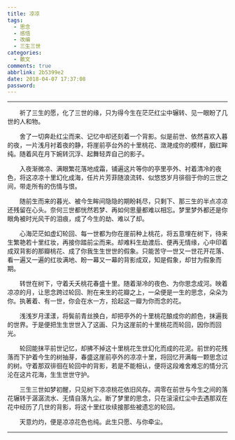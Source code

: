 ```yaml
---
title: 凉凉
tags:
  - 思念
  - 感悟
  - 改编
  - 三生三世
categories:
  - 散文
comments: true
abbrlink: 2b5399e2
date: 2018-04-07 17:37:08
password:
---
```


---

<p style="text-indent:2em">祈了三生的愿，化了三世的缘，只为得今生在茫茫红尘中辗转、见一眼盼了几世的人和物。</p>

<p style="text-indent:2em">舍了一切奔赴红尘而来、记忆中却还刻着一个背影。似是前世、依然喜欢入暮的夜，一片浅月衬着夜的静，将崖前亭台外的十里桃花、潋滟成你的模样，胭红眸纯。随着风在月下婉转沉浮、起舞轻弄自己的影子。</p>

<p style="text-indent:2em">入夜渐微凉、满眼繁花落地成霜，铺遍这片等你的亭里亭外、衬着清冷的夜色，将这凉凉十里幻化成海，任片片芳菲随浪流转、似悠悠岁月徘徊于你的三世之间，带走所有的伤情与恨。</p>

<p style="text-indent:2em">随前生而来的暮光、被今生眸间隐隐的期盼耗尽，只剩下、那三生的半点凉凉还残留在心头。奈何三世都恍然若梦、再如何思量都难以相忘。梦里梦外都还是你眼角被时光风干的泪痕，成了今生的劫、难以了却。</p>

<p style="text-indent:2em">心海茫茫如虚幻轮回、每一世都为你在崖前种上桃花，将五意埋在树下，待来生繁艳若十里红妆，再接你踏前尘而来。却难料生劫渡后、便再无情缘，心中印着成双背影的那瓣桃花、成了你我生生世世的假象。只能苦守一世又一世花开花落、看一遍又一遍的红妆满地、盼一幕又一幕的背影成双，知是假象，却甘为假象而期。</p>

<p style="text-indent:2em">转世在树下，守着夭夭桃花春盛十里。随着渐冷的夜色、为你思念成河。映着凉凉的月，让思念跨过轮回、附在来生的花瓣之上，一朵便是一生的思念，朵朵为你。执著着、有一世，你会在水一方，拾起这一瓣为你而念的花。</p>

<p style="text-indent:2em">浅浅岁月漾漾，将鬓前青丝换白，却把亭外的十里桃花酿成你的颜色，抹遍我的世界。于是便把生生世世入了这画、只为这崖前的十里桃花而轮回，因你而回光。</p>

<p style="text-indent:2em">轮回能抹平前世记忆，却拂不掉这十里桃花生世幻化而成的花泥。前世的花残落而下护着今生的树抽芽，春盛这崖前亭外的凉凉十里，将回忆开满每一颗思念过的树。守着那双徘徊在轮回中的背影，若是不能相认，便将这段难舍难忘的情分沉沦在这片花海，生生世世守护。</p>

<p style="text-indent:2em">三生三世如梦初醒，只见树下凉凉桃花依旧风存。凋零在前世与今生之间的落花辗转于潺潺流水、无情自落九尘。断了梦里的思念，只在滚滚红尘中去遇那双在花中经历了几世的背影，将这十里红妆续接那些被遗忘的轮回。</p>

<p style="text-indent:2em">天意灼灼，便是凉凉花色也纯。此生只愿、与你牵尘。</p>

---
